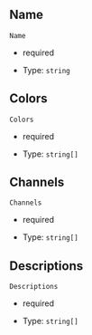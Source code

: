 



## Name



`Name`

*   required

*   Type: `string` 

## Colors



`Colors`

*   required

*   Type: `string[]`

## Channels



`Channels`

*   required

*   Type: `string[]`

## Descriptions



`Descriptions`

*   required

*   Type: `string[]`
